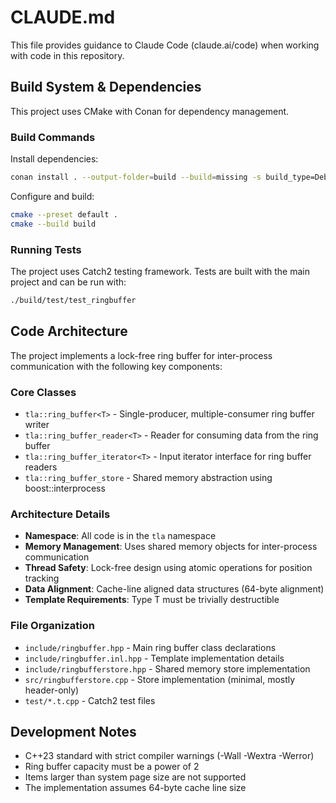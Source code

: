 # CLAUDE.md

This file provides guidance to Claude Code (claude.ai/code) when working with code in this repository.

## Build System & Dependencies

This project uses CMake with Conan for dependency management.

### Build Commands

Install dependencies:
```bash
conan install . --output-folder=build --build=missing -s build_type=Debug
```

Configure and build:
```bash
cmake --preset default .
cmake --build build
```

### Running Tests

The project uses Catch2 testing framework. Tests are built with the main project and can be run with:
```bash
./build/test/test_ringbuffer
```

## Code Architecture

The project implements a lock-free ring buffer for inter-process communication with the following key components:

### Core Classes

- `tla::ring_buffer<T>` - Single-producer, multiple-consumer ring buffer writer
- `tla::ring_buffer_reader<T>` - Reader for consuming data from the ring buffer
- `tla::ring_buffer_iterator<T>` - Input iterator interface for ring buffer readers
- `tla::ring_buffer_store` - Shared memory abstraction using boost::interprocess

### Architecture Details

- **Namespace**: All code is in the `tla` namespace
- **Memory Management**: Uses shared memory objects for inter-process communication
- **Thread Safety**: Lock-free design using atomic operations for position tracking
- **Data Alignment**: Cache-line aligned data structures (64-byte alignment)
- **Template Requirements**: Type T must be trivially destructible

### File Organization

- `include/ringbuffer.hpp` - Main ring buffer class declarations
- `include/ringbuffer.inl.hpp` - Template implementation details
- `include/ringbufferstore.hpp` - Shared memory store implementation
- `src/ringbufferstore.cpp` - Store implementation (minimal, mostly header-only)
- `test/*.t.cpp` - Catch2 test files

## Development Notes

- C++23 standard with strict compiler warnings (-Wall -Wextra -Werror)
- Ring buffer capacity must be a power of 2
- Items larger than system page size are not supported
- The implementation assumes 64-byte cache line size
